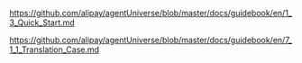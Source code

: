 https://github.com/alipay/agentUniverse/blob/master/docs/guidebook/en/1_3_Quick_Start.md

https://github.com/alipay/agentUniverse/blob/master/docs/guidebook/en/7_1_1_Translation_Case.md